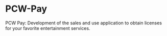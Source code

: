 # PCW-Pay
PCW Pay: Development of the sales and use application to obtain licenses for your favorite entertainment services.
